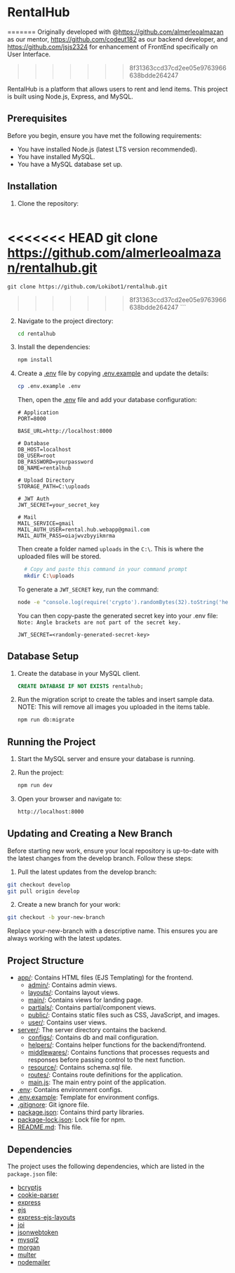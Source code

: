 # RentalHub
=======
Originally developed with @https://github.com/almerleoalmazan as our mentor, https://github.com/codeut182 as our backend developer, and https://github.com/jsjs2324 for enhancement of FrontEnd specifically on User Interface.
>>>>>>> 8f31363ccd37cd2ee05e9763966638bdde264247

RentalHub is a platform that allows users to rent and lend items. This project is built using Node.js, Express, and
MySQL.

## Prerequisites

Before you begin, ensure you have met the following requirements:

- You have installed Node.js (latest LTS version recommended).
- You have installed MySQL.
- You have a MySQL database set up.

## Installation

1. Clone the repository:

    ```sh
<<<<<<< HEAD
    git clone https://github.com/almerleoalmazan/rentalhub.git
=======
    git clone https://github.com/Lokibot1/rentalhub.git
>>>>>>> 8f31363ccd37cd2ee05e9763966638bdde264247
    ```

2. Navigate to the project directory:

    ```sh
    cd rentalhub
    ```

3. Install the dependencies:

    ```sh
    npm install
    ```

4. Create a [.env](http://_vscodecontentref_/3) file by copying [.env.example](http://_vscodecontentref_/4) and
   update the details:

    ```sh
    cp .env.example .env
    ```

   Then, open the [.env](http://_vscodecontentref_/5) file and add your database configuration:

    ```env
    # Application
    PORT=8000

    BASE_URL=http://localhost:8000

    # Database
    DB_HOST=localhost
    DB_USER=root
    DB_PASSWORD=yourpassword
    DB_NAME=rentalhub 

    # Upload Directory
    STORAGE_PATH=C:\uploads

    # JWT Auth
    JWT_SECRET=your_secret_key
   
    # Mail
    MAIL_SERVICE=gmail
    MAIL_AUTH_USER=rental.hub.webapp@gmail.com
    MAIL_AUTH_PASS=oiajwvzbyyikmrma
    ```

   Then create a folder named `uploads` in the `C:\`.
   This is where the uploaded files will be stored.
    ```sh
      # Copy and paste this command in your command prompt
      mkdir C:\uploads
    ```

   To generate a `JWT_SECRET` key, run the command:
    ```sh
    node -e "console.log(require('crypto').randomBytes(32).toString('hex'))"
    ```

   You can then copy-paste the generated secret key into your .env file:
   `Note: Angle brackets are not part of the secret key.`
    ```env
    JWT_SECRET=<randomly-generated-secret-key>
    ```

## Database Setup

1. Create the database in your MySQL client.

    ```sql
    CREATE DATABASE IF NOT EXISTS rentalhub;
    ```

2. Run the migration script to create the tables and insert sample data.
    NOTE: This will remove all images you uploaded in the items table.

    ```sh
    npm run db:migrate
    ```

## Running the Project

1. Start the MySQL server and ensure your database is running.

2. Run the project:

    ```sh
    npm run dev
    ```

3. Open your browser and navigate to:

    ```sh
    http://localhost:8000
    ```

## Updating and Creating a New Branch

Before starting new work, ensure your local repository is up-to-date with the latest changes from the develop branch.
Follow these steps:

1. Pull the latest updates from the develop branch:

```sh
git checkout develop
git pull origin develop
```

2. Create a new branch for your work:

```sh
git checkout -b your-new-branch
```

Replace your-new-branch with a descriptive name. This ensures you are always working with the latest updates.

## Project Structure

- [app/](http://_vscodecontentref_/9): Contains HTML files (EJS Templating) for the frontend.
  - [admin/](http://_vscodecontentref_/7): Contains admin views.
  - [layouts/](http://_vscodecontentref_/7): Contains layout views.
  - [main/](http://_vscodecontentref_/7): Contains views for landing page.
  - [partials/](http://_vscodecontentref_/7): Contains partial/component views.
  - [public/](http://_vscodecontentref_/7): Contains static files such as CSS, JavaScript, and images.
  - [user/](http://_vscodecontentref_/7): Contains user views.
- [server/](http://_vscodecontentref_/0): The server directory contains the backend.
  - [configs/](http://_vscodecontentref_/4): Contains db and mail configuration.
  - [helpers/](http://_vscodecontentref_/5): Contains helper functions for the backend/frontend.
  - [middlewares/](http://_vscodecontentref_/6): Contains functions that processes requests and responses before passing control to the next function.
  - [resource/](http://_vscodecontentref_/4): Contains schema.sql file.
  - [routes/](http://_vscodecontentref_/8): Contains route definitions for the application.
  - [main.js](http://_vscodecontentref_/1): The main entry point of the application.
- [.env](http://_vscodecontentref_/3): Contains environment configs.
- [.env.example](http://_vscodecontentref_/3): Template for environment configs.
- [.gitignore](http://_vscodecontentref_/3): Git ignore file.
- [package.json](http://_vscodecontentref_/2): Contains third party libraries.
- [package-lock.json](http://_vscodecontentref_/2): Lock file for npm.
- [README.md](http://_vscodecontentref_/2): This file.
  

## Dependencies

The project uses the following dependencies, which are listed in the `package.json` file:

- [bcryptjs](https://github.com/dcodeIO/bcrypt.js)
- [cookie-parser](https://github.com/expressjs/cookie-parser)
- [express](https://github.com/expressjs/express)
- [ejs](https://github.com/mde/ejs)
- [express-ejs-layouts](https://github.com/Soarez/express-ejs-layouts)
- [joi](https://github.com/hapijs/joi)
- [jsonwebtoken](https://github.com/auth0/node-jsonwebtoken)
- [mysql2](https://github.com/sidorares/node-mysql2)
- [morgan](https://github.com/expressjs/morgan)
- [multer](https://github.com/expressjs/multer)
- [nodemailer](https://github.com/nodemailer/nodemailer)
